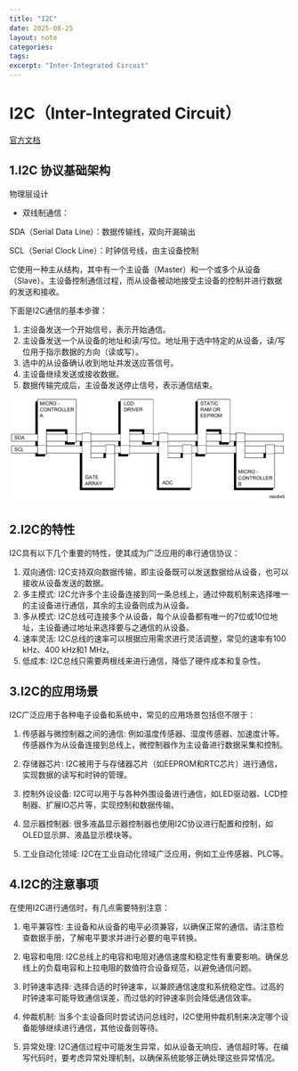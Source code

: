 ```yaml
---
title: "I2C"
date: 2025-08-25
layout: note
categories: 
tags: 
excerpt: "Inter-Integrated Circuit"
---
```


# I2C（Inter-Integrated Circuit）

[官方文档](https://www.nxp.com/docs/en/user-guide/UM10204.pdf)


## 1.I2C 协议基础架构

物理层设计

* 双线制通信：

SDA（Serial Data Line）：数据传输线，双向开漏输出

SCL（Serial Clock Line）：时钟信号线，由主设备控制

它使用一种主从结构，其中有一个主设备（Master）和一个或多个从设备（Slave）。主设备控制通信过程，而从设备被动地接受主设备的控制并进行数据的发送和接收。

下面是I2C通信的基本步骤：

1. 主设备发送一个开始信号，表示开始通信。
2. 主设备发送一个从设备的地址和读/写位。地址用于选中特定的从设备，读/写位用于指示数据的方向（读或写）。
3. 选中的从设备确认收到地址并发送应答信号。
4. 主设备继续发送或接收数据。
5. 数据传输完成后，主设备发送停止信号，表示通信结束。

![i2c](./images/i2c.png)



## 2.I2C的特性

I2C具有以下几个重要的特性，使其成为广泛应用的串行通信协议：

1. 双向通信: I2C支持双向数据传输，即主设备既可以发送数据给从设备，也可以接收从设备发送的数据。
2. 多主模式: I2C允许多个主设备连接到同一条总线上，通过仲裁机制来选择唯一的主设备进行通信，其余的主设备则成为从设备。
3. 多从模式: I2C总线可连接多个从设备，每个从设备都有唯一的7位或10位地址，主设备通过地址来选择要与之通信的从设备。
4. 速率灵活: I2C总线的速率可以根据应用需求进行灵活调整，常见的速率有100 kHz、400 kHz和1 MHz。
5. 低成本: I2C总线只需要两根线来进行通信，降低了硬件成本和复杂性。


## 3.I2C的应用场景

I2C广泛应用于各种电子设备和系统中，常见的应用场景包括但不限于：

1. 传感器与微控制器之间的通信: 例如温度传感器、湿度传感器、加速度计等。传感器作为从设备连接到总线上，微控制器作为主设备进行数据采集和控制。

2. 存储器芯片: I2C被用于与存储器芯片（如EEPROM和RTC芯片）进行通信，实现数据的读写和时钟的管理。

3. 控制外设设备: I2C可以用于与各种外围设备进行通信，如LED驱动器、LCD控制器、扩展IO芯片等，实现控制和数据传输。

4. 显示器控制器: 很多液晶显示器控制器也使用I2C协议进行配置和控制，如OLED显示屏、液晶显示模块等。

5. 工业自动化领域: I2C在工业自动化领域广泛应用，例如工业传感器、PLC等。


## 4.I2C的注意事项
在使用I2C进行通信时，有几点需要特别注意：

1. 电平兼容性: 主设备和从设备的电平必须兼容，以确保正常的通信。请注意检查数据手册，了解电平要求并进行必要的电平转换。

2. 电容和电阻: I2C总线上的电容和电阻对通信速度和稳定性有重要影响。确保总线上的负载电容和上拉电阻的数值符合设备规范，以避免通信问题。

3. 时钟速率选择: 选择合适的时钟速率，以兼顾通信速度和系统稳定性。过高的时钟速率可能导致通信误差，而过低的时钟速率则会降低通信效率。

4. 仲裁机制: 当多个主设备同时尝试访问总线时，I2C使用仲裁机制来决定哪个设备能够继续进行通信，其他设备则等待。

5. 异常处理: I2C通信过程中可能发生异常，如从设备无响应、通信超时等。在编写代码时，要考虑异常处理机制，以确保系统能够正确处理这些异常情况。
